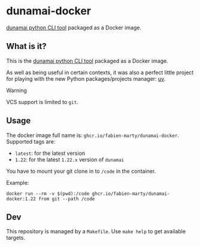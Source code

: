 # dunamai-docker

[dunamai python CLI tool](https://github.com/mtkennerly/dunamai) packaged as a Docker image.

## What is it?

This is the [dunamai python CLI tool](https://github.com/mtkennerly/dunamai) packaged as a Docker image.

As well as being useful in certain contexts, it was also a perfect little project for playing with the new Python packages/projects manager: [uv](https://github.com/astral-sh/uv).

> [!WARNING]  
> VCS support is limited to `git`.

## Usage

The docker image full name is: `ghcr.io/fabien-marty/dunamai-docker`. Supported tags are:

- `latest`: for the latest version
- `1.22`: for the latest `1.22.x` version of `dunamai`

You have to mount your git clone in to `/code` in the container.

Example:

`docker run --rm -v $(pwd):/code ghcr.io/fabien-marty/dunamai-docker:1.22 from git --path /code`

## Dev

This repository is managed by a `Makefile`. Use `make help` to get available targets.
